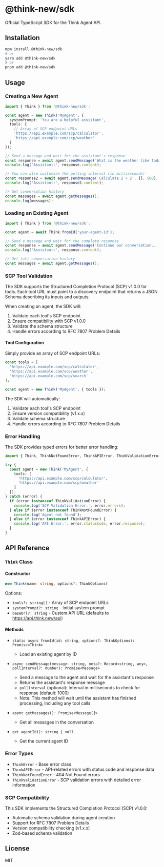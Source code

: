 # @think-new/sdk

Official TypeScript SDK for the Think Agent API.

## Installation

```bash
npm install @think-new/sdk
# or
yarn add @think-new/sdk
# or
pnpm add @think-new/sdk
```

## Usage

### Creating a New Agent

```typescript
import { Think } from '@think-new/sdk';

const agent = new Think('MyAgent', {
  systemPrompt: 'You are a helpful assistant',
  tools: [
    // Array of SCP endpoint URLs
    'https://api.example.com/scp/calculator',
    'https://api.example.com/scp/weather'
  ]
});

// Send a message and wait for the assistant's response
const response = await agent.sendMessage('What is the weather like today?');
console.log('Assistant:', response.content);

// You can also customize the polling interval (in milliseconds)
const response2 = await agent.sendMessage('Calculate 2 + 2', {}, 500);
console.log('Assistant:', response2.content);

// Get conversation history
const messages = await agent.getMessages();
console.log(messages);
```

### Loading an Existing Agent

```typescript
import { Think } from '@think-new/sdk';

const agent = await Think.fromId('your-agent-id');

// Send a message and wait for the complete response
const response = await agent.sendMessage('Continue our conversation...');
console.log('Assistant:', response.content);

// Get full conversation history
const messages = await agent.getMessages();
```

### SCP Tool Validation

The SDK supports the Structured Completion Protocol (SCP) v1.0.0 for tools. Each tool URL must point to a discovery endpoint that returns a JSON Schema describing its inputs and outputs.

When creating an agent, the SDK will:
1. Validate each tool's SCP endpoint
2. Ensure compatibility with SCP v1.0.0
3. Validate the schema structure
4. Handle errors according to RFC 7807 Problem Details

#### Tool Configuration

Simply provide an array of SCP endpoint URLs:

```typescript
const tools = [
  'https://api.example.com/scp/calculator',
  'https://api.example.com/scp/weather',
  'https://api.example.com/scp/search'
];

const agent = new Think('MyAgent', { tools });
```

The SDK will automatically:
1. Validate each tool's SCP endpoint
2. Ensure version compatibility (v1.x.x)
3. Validate schema structure
4. Handle errors according to RFC 7807 Problem Details

### Error Handling

The SDK provides typed errors for better error handling:

```typescript
import { Think, ThinkNotFoundError, ThinkAPIError, ThinkValidationError } from '@think-new/sdk';

try {
  const agent = new Think('MyAgent', {
    tools: [
      'https://api.example.com/scp/calculator',
      'https://api.example.com/scp/weather'
    ]
  });
} catch (error) {
  if (error instanceof ThinkValidationError) {
    console.log('SCP Validation Error:', error.errors);
  } else if (error instanceof ThinkNotFoundError) {
    console.log('Agent not found');
  } else if (error instanceof ThinkAPIError) {
    console.log('API Error:', error.statusCode, error.response);
  }
}
```

## API Reference

### `Think` Class

#### Constructor
```typescript
new Think(name: string, options?: ThinkOptions)
```

Options:
- `tools?: string[]` - Array of SCP endpoint URLs
- `systemPrompt?: string` - Initial system prompt
- `baseUrl?: string` - Custom API URL (defaults to https://api.think.new/api)

#### Methods

- `static async fromId(id: string, options?: ThinkOptions): Promise<Think>`
  - Load an existing agent by ID

- `async sendMessage(message: string, meta?: Record<string, any>, pollInterval?: number): Promise<Message>`
  - Send a message to the agent and wait for the assistant's response
  - Returns the assistant's response message
  - `pollInterval` (optional): Interval in milliseconds to check for response (default: 1000)
  - Note: This method will wait until the assistant has finished processing, including any tool calls

- `async getMessages(): Promise<Message[]>`
  - Get all messages in the conversation

- `get agentId(): string | null`
  - Get the current agent ID

### Error Types

- `ThinkError` - Base error class
- `ThinkAPIError` - API-related errors with status code and response data
- `ThinkNotFoundError` - 404 Not Found errors
- `ThinkValidationError` - SCP validation errors with detailed error information

### SCP Compatibility

This SDK implements the Structured Completion Protocol (SCP) v1.0.0:
- Automatic schema validation during agent creation
- Support for RFC 7807 Problem Details
- Version compatibility checking (v1.x.x)
- Zod-based schema validation

## License

MIT 